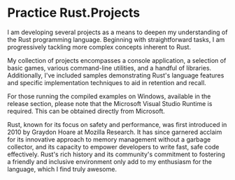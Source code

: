 # Practice Rust.Projects

I am developing several projects as a means to deepen my understanding of the Rust programming language. Beginning with straightforward tasks, I am progressively tackling more complex concepts inherent to Rust.

My collection of projects encompasses a console application, a selection of basic games, various command-line utilities, and a handful of libraries. Additionally, I've included samples demonstrating Rust's language features and specific implementation techniques to aid in retention and recall.

For those running the compiled examples on Windows, available in the release section, please note that the Microsoft Visual Studio Runtime is required. This can be obtained directly from Microsoft.

Rust, known for its focus on safety and performance, was first introduced in 2010 by Graydon Hoare at Mozilla Research. It has since garnered acclaim for its innovative approach to memory management without a garbage collector, and its capacity to empower developers to write fast, safe code effectively. Rust's rich history and its community's commitment to fostering a friendly and inclusive environment only add to my enthusiasm for the language, which I find truly awesome.
